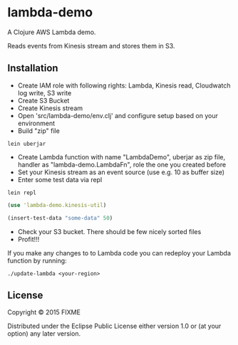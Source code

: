 # lambda-demo

A Clojure AWS Lambda demo.

Reads events from Kinesis stream and stores them in S3.

## Installation

* Create IAM role with following rights: Lambda, Kinesis read, Cloudwatch log write, S3 write
* Create S3 Bucket
* Create Kinesis stream
* Open 'src/lambda-demo/env.clj' and configure setup based on your environment
* Build "zip" file

```
lein uberjar
```

* Create Lambda function with name "LambdaDemo", uberjar as zip file, handler as "lambda-demo.LambdaFn", role the one you created before
* Set your Kinesis stream as an event source (use e.g. 10 as buffer size)
* Enter some test data via repl

```
lein repl
```

```clojure
(use 'lambda-demo.kinesis-util)

(insert-test-data "some-data" 50)
```

* Check your S3 bucket. There should be few nicely sorted files
* Profit!!!

If you make any changes to to Lambda code you can redeploy your Lambda function by running:

```
./update-lambda <your-region>
```

## License

Copyright © 2015 FIXME

Distributed under the Eclipse Public License either version 1.0 or (at
your option) any later version.
